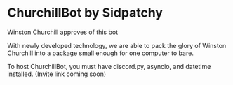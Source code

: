 # ChurchillBot by Sidpatchy
Winston Churchill approves of this bot

With newly developed technology, we are able to pack the glory of Winston Churchill into a package small enough for one computer to bare.

To host ChurchillBot, you must have discord.py, asyncio, and datetime installed. (Invite link coming soon)
